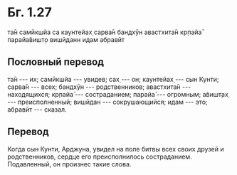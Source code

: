 # Бг. 1.27

та̄н самӣкшйа са каунтейах̣ сарва̄н бандхӯн авастхита̄н кр̣пайа̄ парайа̄вишт̣о
вишӣданн идам абравӣт

## Пословный перевод

та̄н --- их; самӣкшйа --- увидев; сах̣ --- он; каунтейах̣ --- сын Кунти;
сарва̄н --- всех; бандхӯн --- родственников; авастхита̄н --- находящихся;
кр̣пайа̄ --- состраданием; парайа̄ --- огромным; а̄вишт̣ах̣ ---
преисполненный; вишӣдан --- сокрушающийся; идам --- это; абравӣт ---
сказал.

## Перевод

Когда сын Кунти, Арджуна, увидел на поле битвы всех своих друзей и
родственников, сердце его преисполнилось состраданием. Подавленный, он
произнес такие слова.
